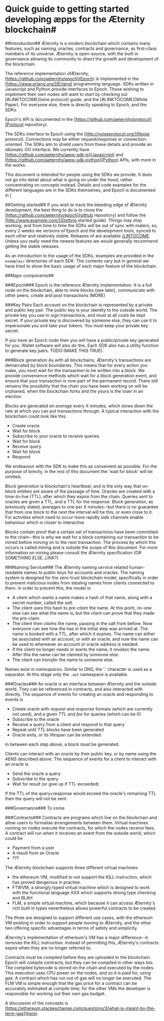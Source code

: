 # Quick guide to getting started developing æpps for the Æternity blockchain#

##Introduction##
Æternity is a modern blockchain which contains many features, such as naming, oracles, contracts and governance, as first-class members of its universe. Æternity is open-source, with the built in governance allowing its community to direct the growth and development of the blockchain. 

The reference implementation ofÆternity, [https://github.com/aeternity/epoch](Epoch) is implemented in the [https://www.erlang.org/](Erlang) programming language. SDKs written in Javascript and Python provide interfaces to Epoch. Those wishing to implement their own nodes will want to start by checking out [#LINKTOCOME](wire protocol) guide, and the [#LINKTOCOME](White Paper). For everyone else, there is directly speaking to Epoch, and the SDKs.

Epoch's API is documented in the [https://github.com/aeternity/protocol](Protocol repository).

The SDKs interface to Epoch using the [http://noiseprotocol.org/](Noise protocol). Connections may be either request/response or connection-oriented. The SDKs aim to shield users from these details and provide an idiomatic OO interface. We currently have [https://github.com/aeternity/aepp-sdk-js](Javascript) and [https://github.com/aeternity/aepp-sdk-python](Python) APIs, with more in the works.

This document is intended for people using the SDKs we provide. It does not go into detail about what is going on under the hood, rather concentrating on concepts instead. Details and code examples for the different languages are in the SDKs themselves, and Epoch is documented in [

##Getting started##
If you wish to track the bleeding edge of Æternity development, the best thing to do is to clone the [https://github.com/aeternity/epoch](github repository) and follow the [http://www.example.com/](Getting started guide). Things may stop working, and from time to time the SDKs will be out of sync with maters, so, every 2 weeks we versions of Epoch and the development tools, synced to each other and relatively stable. Releases of are available [/LINTOCOME](here). Unless you really need the newest features we would generally recommend getting the stable releases.

As an introduction to the usage of the SDKs, examples are provided in the `examples/` directories of each SDK. The contents vary but in general we have tried to show the basic usage of each major feature of the blockchain. 

##Major components##

###Epoch###
Epoch is the reference Æternity implementation. It is a full node on the blockchain, able to mine blocks (see later), communicate with other peers, create and post transactions (MORE)

###Key Pairs
Each account on the blockchain is represented by a private and public key pair. The public key is your  identity to the outside world. The private key you use to sign transactions, and must at all costs be kept secret. If your private key is discovered by someone else, they can use it to impersonate you and  take your tokens. You must keep your private key secret.

If you have an Epoch node then you will have a public/private key generated for you. Wallet software will also do this. Each SDK also has a utility function to generate key pairs. TODO:(MAKE THIS TRUE).

###Block generation
As with all blockchains, Æternity's transactions are demarcated by block boundaries. This means that for every action you make, you must wait for the transaction to be written into a block. We provide convenience methods which wait for a block generation event, and ensure that your transaction is now part of the permanent record. There still remains the possibility that the chain you have been working on will be orphaned, when the blockchain forks and the yours is the loser in an election.

Blocks are generated *on average* every X minutes, which slows down the rate at which you can put transactions through. A typical interaction with the blockchain could look like this:

- Create oracle
- Wait for block
- Subscribe to your oracle to receive queries
- Wait for block
- Receive query
- Wait for block
- Respond

We endeavour with the SDK to make this as convenient as possible. For the purpose of brevity, in the rest of this document the 'wait for block' will be omitted.

Block generation is blockchain's heartbeat, and is the only way that on-block entities are aware of the passage of time. Oracles are created with a time-to-live (TTL), after which they expire from the chain. Queries sent to oracles are given a TTL, and a TTL for the response. Block generation, as previously stated, averages to one per X minutes--but there is no guarantee that from one block to the next the interval will be this, or even close to it. For activities which need to occur more rapidly side channels enable behaviour which is closer to interactive.

Blocks contain proof that a certain set of transactions have been committed to the chain--this is why we wait for a block containing our transaction to be mined before moving on to the next transaction. The process by which this occurs is called *mining* and is outside the scope of this document. For more information on mining please consult the Æternity specification (OR SOMETHING ELSE..LINK?)

###Naming Service###
The Æternity naming service related human-readable names to public keys for accounts and oracles. The naming system is designed for the zero-trust blockchain model, specifically in order to prevent malicious nodes from stealing names from clients connected to them. In order to prevent this, the model is:

- A client which wants a name makes a hash of that name, along with a secret number, called the *salt*.
- The client uses this hash to *pre-claim* the name. At this point, no-one else can see what the name is, but the client can prove that they made the pre-claim.
- The client then *claims* the name, passing in the salt from before. Now everyone can see how the has in the initial step was arrived at. The name is booked with a TTL, after which it expires. The name can either be associated with an account, or with an oracle, and now the name can be used to whereever an account or oracle address is needed.
- If the client no longer needs or wants the name, it *revokes* the name. After this the name can be claimed by someone else.
- The client can *transfer* the name to someone else.

Names exist in *namespaces*. Similar to DNS, the '.' character is used as a separator. At this stage only the `.aet` namespace is available.


###Oracles###
An oracle is an interface between Æternity and the outside world. They can be referenced in contracts, and also interacted with directly. The sequence of events for creating an oracle and responding to events is

- Create oracle with *request* and *response* formats (which are currently not used), and a given *TTL* and *fee* for queries (which can be 0)
- Subscribe to the oracle
- Receive a query from a client and respond to that query
- Repeat until *TTL* blocks have been generated
- Oracle exits, or its lifespan can be extended.

In between each step above, a block must be generated. 

Clients can interact with an oracle by their public key, or by name using the AENS described above. The sequence of events for a client to interact with an oracle is

- Send the oracle a query
- Subscribe to the query
- Wait for result (or give up if TTL exceeded)

If the TTL of the query+response would exceed the oracle's remaining TTL then the query will not be sent.

###Governance###
To come

###Contracts###
Contracts are programs which live on the blockchain and allow users to formalise arrangements between them. Virtual machines running on nodes execute the contracts, for which the nodes receive fees. A contract will run when it receives an event from the outside world, which could be

- Payment from a user
- A result from an Oracle
- ???

The Æternity blockchain supports three different virtual machines:

- the ethereum VM, modified to not support the KILL instruction, which has proved dangerous in practise.
- FTWVM, a strongly typed virtual machine which is designed to work with the functional language XXX which supports strong type checking and BLAH
- FLM, a simple virtual machine, which because it can access Æternity's rich built in types nevertheless allows powerful contracts to be created.

The three are designed to support different use cases, with the ethereum VM existing in order to support people moving to Æternity, and the other two offering specific advantages in terms of safety and simplicity.

Æternity's implementation of ethereum's VM has a major difference--it removes the KILL instruction. Instead of permitting this, Æternity's contracts expire when they are no longer referred to.

Contracts must be compiled before they are uploaded to the blockchain. Epoch will compile contracts, but they can be compiled in other ways too. The compiled bytecode is stored on the chain and executed by the nodes. This execution uses CPU power on the nodes, and so it is paid for, using *gas*. A contract which has run out of gas will no longer be executed. The FLM VM is simple enough that the gas price for a contract can be accurately estimated at compile time; for the other VMs the developer is responsible for working out their own gas budget.

A discussion of the concepts is [https://ethereum.stackexchange.com/questions/3/what-is-meant-by-the-term-gas](here).

